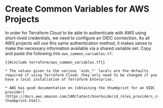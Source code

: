 # Create Common Variables for AWS Projects

In order for Terraform Cloud to be able to authenticate with AWS using short-lived credentials, we need to configure an OIDC connection. As all AWS projects will use this same authentication method, it makes sense to make the necessary information available via a shared variable set. Copy and paste the following into `aws_common_variables.tf`:

```hcl
{{#include terraform/aws_common_variables.tf}}
```

```admonish
* The values given to the various `oidc_*` locals are the defaults required if using Terraform Cloud; they only need to be changed if you have a local installation of Terraform Enterprise.

* AWS has good documentation on [obtaining the thumbprint for an OIDC provider](https://docs.aws.amazon.com/IAM/latest/UserGuide/id_roles_providers_create_oidc_verify-thumbprint.html).
```
